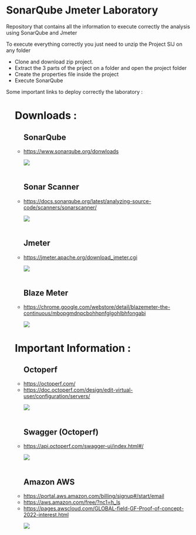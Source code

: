 <!DOCTYPE html>
<html>
<body>
	<h1>SonarQube Jmeter Laboratory</h1>
	<p>Repository that contains all the information to execute correctly the analysis using SonarQube and Jmeter</p>
	<p>To execute everything correctly you just need to unzip the Project SIJ on any folder</p>
	<ul>
		<li>Clone and download zip project.</li>
		<li>Extract the 3 parts of the priject on a folder and open the project folder</li>
		<li>Create the properties file inside the project</li>
		<li>Execute SonarQube</li>
	</ul>
	<p>Some important links to deploy correctly the laboratory :</p>
	<ul>
		<h1>Downloads :</h1>
		<p></p>
		<ul>
			<h2>SonarQube</h2>
			<li><a href="https://www.sonarqube.org/donwloads">https://www.sonarqube.org/donwloads</a></li>
			<p></p>
			<img class="img-sonarqube" src="https://user-images.githubusercontent.com/52389293/235004196-12049665-61c2-4066-a10d-6cc7a84f18d1.jpg">
			<br></br>
			<h2>Sonar Scanner</h2>
			<li><a href="https://docs.sonarqube.org/latest/analyzing-source-code/scanners/sonarscanner/">https://docs.sonarqube.org/latest/analyzing-source-code/scanners/sonarscanner/</a></li>
			<p></p>
			<img class="img-visual" src="https://user-images.githubusercontent.com/52389293/235003823-a3a7afdc-7716-4f90-a222-35a00f370b4d.jpg">
			<br></br>
			<h2>Jmeter</h2>
			<li><a href="https://jmeter.apache.org/download_jmeter.cgi">https://jmeter.apache.org/download_jmeter.cgi</a></li>
			<p></p>
			<img class="img-visual" src="https://user-images.githubusercontent.com/52389293/235278507-4e4e4f12-20df-4430-af6a-ff10cbc82943.png">
			<br></br>
			<h2>Blaze Meter</h2>
			<li><a href="https://chrome.google.com/webstore/detail/blazemeter-the-continuous/mbopgmdnpcbohhpnfglgohlbhfongabi">https://chrome.google.com/webstore/detail/blazemeter-the-continuous/mbopgmdnpcbohhpnfglgohlbhfongabi</a></li>
			<p></p>
			<img class="img-visual" src="https://user-images.githubusercontent.com/52389293/235278692-94201857-8ce6-40a3-a383-07d36a806d8f.png">
		</ul>
		<p></p>
		<h1>Important Information :</h1>
		<p></p>
		<ul>
			<h2>Octoperf</h2>
			<li><a href="https://octoperf.com/">https://octoperf.com/</a></li>
			<li><a href="https://doc.octoperf.com/design/edit-virtual-user/configuration/servers/">https://doc.octoperf.com/design/edit-virtual-user/configuration/servers/</a></li>
			<p></p>
			<img class="img-npm" src="https://user-images.githubusercontent.com/52389293/235278896-980cfd47-36b3-4d34-b3c9-f65c1f3bc685.png">
			<br></br>
			<h2>Swagger (Octoperf)</h2>
			<li><a href="https://api.octoperf.com/swagger-ui/index.html#/">https://api.octoperf.com/swagger-ui/index.html#/</a></li>
			<p></p>
			<img class="img-swagger" src="https://user-images.githubusercontent.com/52389293/228717246-9dd1030c-a0e5-4d2d-b27d-37addb579293.png">
			<br></br>
			<h2>Amazon AWS</h2>
			<li><a href="https://portal.aws.amazon.com/billing/signup#/start/email">https://portal.aws.amazon.com/billing/signup#/start/email</a></li>
			<li><a href="https://aws.amazon.com/free/?nc1=h_ls">https://aws.amazon.com/free/?nc1=h_ls</a></li>
			<li><a href="https://pages.awscloud.com/GLOBAL-field-GF-Proof-of-concept-2022-interest.html">https://pages.awscloud.com/GLOBAL-field-GF-Proof-of-concept-2022-interest.html</a></li>
			<p></p>
			<img class="img-swagger" src="https://user-images.githubusercontent.com/52389293/235279413-84387efa-3fc2-47a0-aff7-8b53b9a98372.png">
		</ul>
	</ul>
</body>
</html>


